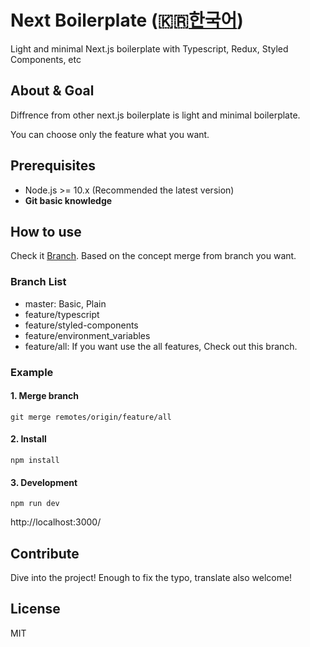 # Next Boilerplate (🇰🇷[한국어](./README.ko.md))

Light and minimal Next.js boilerplate with Typescript, Redux, Styled Components, etc

## About & Goal

Diffrence from other next.js boilerplate is light and minimal boilerplate.

You can choose only the feature what you want.

## Prerequisites

- Node.js >= 10.x (Recommended the latest version)
- **Git basic knowledge**

## How to use

Check it [Branch](https://github.com/qvil/next-boilerplate/branches). Based on the concept merge from branch you want.

### Branch List

- master: Basic, Plain
- feature/typescript
- feature/styled-components
- feature/environment_variables
- feature/all: If you want use the all features, Check out this branch.

### Example

#### 1. Merge branch

```
git merge remotes/origin/feature/all
```

#### 2. Install

```
npm install
```

#### 3. Development

```
npm run dev
```

http://localhost:3000/

## Contribute

Dive into the project! Enough to fix the typo, translate also welcome!

## License

MIT
